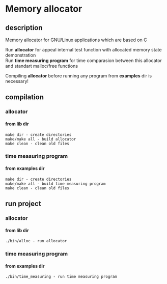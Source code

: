 # Memory allocator

## description
 Memory allocator for GNU/Linux applications which are based on C
 
 Run **allocator** for appeal internal test function with allocated memory state demonstration  
 Run **time measuring program** for time comparasion between this allocator and standart malloc/free functions

Compiling **allocator** before running any program from **examples** dir is necessary!

## compilation
  ### allocator
   #### from lib dir
    make dir - create directories
    make/make all - build allocator
    make clean - clean old files
  ### time measuring program
   #### from examples dir
    make dir - create directories
    make/make all - build time measuring program
    make clean - clean old files
    
## run project
 ### allocator
   #### from lib dir
    ./bin/alloc - run allocator
 ### time measuring program
   #### from examples dir
    ./bin/time_measuring - run time measuring program
    
